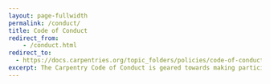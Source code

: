 ```yaml
---
layout: page-fullwidth
permalink: /conduct/
title: Code of Conduct
redirect_from:
    - /conduct.html
redirect_to:
  - https://docs.carpentries.org/topic_folders/policies/code-of-conduct.html
excerpt: The Carpentry Code of Conduct is geared towards making participation an enjoyable and fulfilling experience for all
---
```


